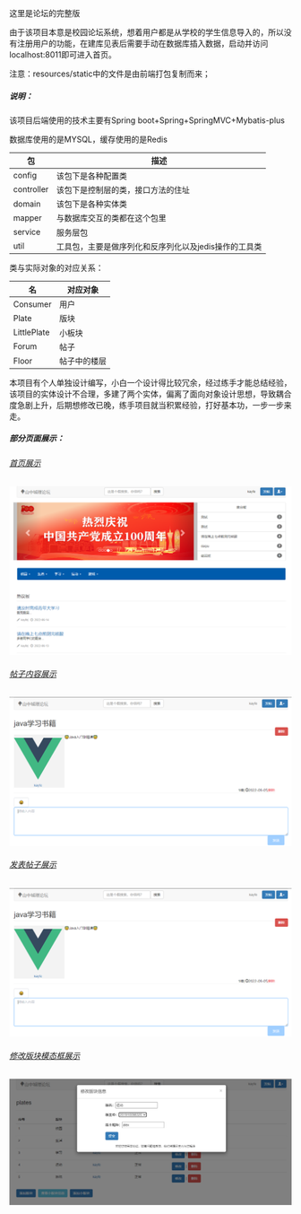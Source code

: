这里是论坛的完整版

由于该项目本意是校园论坛系统，想着用户都是从学校的学生信息导入的，所以没有注册用户的功能，在建库见表后需要手动在数据库插入数据，启动并访问localhost:8011即可进入首页。

注意：resources/static中的文件是由前端打包复制而来；

##### 说明：

该项目后端使用的技术主要有Spring boot+Spring+SpringMVC+Mybatis-plus

数据库使用的是MYSQL，缓存使用的是Redis

| 包         | 描述                                                  |
| ---------- | ----------------------------------------------------- |
| config     | 该包下是各种配置类                                    |
| controller | 该包下是控制层的类，接口方法的住址                    |
| domain     | 该包下是各种实体类                                    |
| mapper     | 与数据库交互的类都在这个包里                          |
| service    | 服务层包                                              |
| util       | 工具包，主要是做序列化和反序列化以及jedis操作的工具类 |

类与实际对象的对应关系：

| 名          | 对应对象     |
| ----------- | ------------ |
| Consumer    | 用户         |
| Plate       | 版块         |
| LittlePlate | 小板块       |
| Forum       | 帖子         |
| Floor       | 帖子中的楼层 |

本项目有个人单独设计编写，小白一个设计得比较冗余，经过练手才能总结经验，该项目的实体设计不合理，多建了两个实体，偏离了面向对象设计思想，导致耦合度急剧上升，后期想修改已晚，练手项目就当积累经验，打好基本功，一步一步来走。

##### 部分页面展示：

###### <u>首页展示</u>

![](\egpng\home.png)

###### <u>帖子内容展示</u>

![](/egpng/postcontent.png)

###### <u>发表帖子展示</u>

![](/egpng/postcontent.png)

###### <u>修改版块模态框展示</u>

![](/egpng/updatePlate.png)

